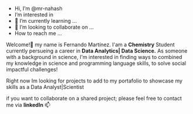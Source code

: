 -  Hi, I’m @mr-nahash
-  I’m interested in 
- 🌱 I’m currently learning ...
- 💞️ I’m looking to collaborate on ...
-  How to reach me ...

Welcome!👋 my name is Fernando Martínez. I'am a **Chemistry** Student currently persueing a career in **Data Analytics| Data Science.** 
As someone with a background in science, I'm interested in finding ways to combined my knowledge in science and programming language skills, to solve social impactful challenges!

Right now Im looking for projects to add to my portafolio to showcase my skills as a Data Analyst|Scientist

if you want to collaborate on a shared project; please feel free to contact me via **linkedIn** 📫


<!---
mr-nahash/mr-nahash is a ✨ special ✨ repository because its `README.md` (this file) appears on your GitHub profile.
You can click the Preview link to take a look at your changes.
--->
